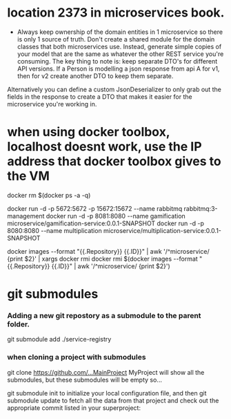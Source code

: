 # location 2373 in microservices book.
- Always keep ownership of the domain entities in 1 microservice so there is only 1 source of truth. Don't create a shared
module for the domain classes that both microservices use. Instead, generate simple copies of your model that are the same as whatever the other
REST service you're consuming. The key thing to note is: keep separate DTO's for different API versions. If a Person is modelling a json response from
api A for v1, then for v2 create another DTO to keep them separate.

Alternatively you can define a custom JsonDeserializer to only grab out the fields in the response to create a DTO that makes it easier for the 
microservice you're working in.


# when using docker toolbox, localhost doesnt work, use the IP address that docker toolbox gives to the VM

docker rm $(docker ps -a -q)

docker run -d -p 5672:5672 -p 15672:15672 --name rabbitmq rabbitmq:3-management
docker run -d -p 8081:8080 --name gamification microservice/gamification-service:0.0.1-SNAPSHOT
docker run -d -p 8080:8080 --name multiplication microservice/multiplication-service:0.0.1-SNAPSHOT

docker images --format "{{.Repository}} {{.ID}}" | awk '/^microservice/  {print $2}' | xargs docker rmi
docker rmi $(docker images --format "{{.Repository}} {{.ID}}" | awk '/^microservice/  {print $2}')



# git submodules

### Adding a new git repostory as a submodule to the parent folder.
git submodule add ./service-registry


### when cloning a project with submodules
git clone https://github.com/...MainProject
MyProject will show all the submodules, but these submodules will be empty so...

git submodule init to initialize your local configuration file, and then git submodule update
to fetch all the data from that project and check out the appropriate commit listed in your superproject:
